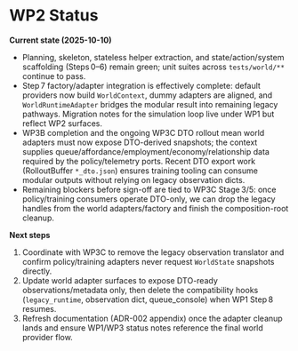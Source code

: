 # WP2 Status

**Current state (2025-10-10)**
- Planning, skeleton, stateless helper extraction, and state/action/system scaffolding (Steps 0–6) remain green; unit suites across `tests/world/**` continue to pass.
- Step 7 factory/adapter integration is effectively complete: default providers now build `WorldContext`, dummy adapters are aligned, and `WorldRuntimeAdapter` bridges the modular result into remaining legacy pathways. Migration notes for the simulation loop live under WP1 but reflect WP2 surfaces.
- WP3B completion and the ongoing WP3C DTO rollout mean world adapters must now expose DTO-derived snapshots; the context supplies queue/affordance/employment/economy/relationship data required by the policy/telemetry ports. Recent DTO export work (RolloutBuffer `*_dto.json`) ensures training tooling can consume modular outputs without relying on legacy observation dicts.
- Remaining blockers before sign-off are tied to WP3C Stage 3/5: once policy/training consumers operate DTO-only, we can drop the legacy handles from the world adapters/factory and finish the composition-root cleanup.

**Next steps**
1. Coordinate with WP3C to remove the legacy observation translator and confirm policy/training adapters never request `WorldState` snapshots directly.
2. Update world adapter surfaces to expose DTO-ready observations/metadata only, then delete the compatibility hooks (`legacy_runtime`, observation dict, queue_console) when WP1 Step 8 resumes.
3. Refresh documentation (ADR-002 appendix) once the adapter cleanup lands and ensure WP1/WP3 status notes reference the final world provider flow.
